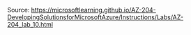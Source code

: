 Source: https://microsoftlearning.github.io/AZ-204-DevelopingSolutionsforMicrosoftAzure/Instructions/Labs/AZ-204_lab_10.html